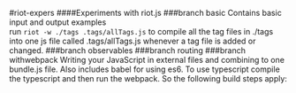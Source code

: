 #riot-expers
####Experiments with riot.js
###branch basic
Contains basic input and output examples<br/>
run `riot -w ./tags .tags/allTags.js` to compile all the tag files in ./tags into one js file called .tags/allTags.js whenever a tag file is added or changed.
###branch observables
###branch routing
###branch withwebpack
Writing your JavaScript in external files and combining to one bundle.js file. Also includes babel for using es6. To use typescript compile the typescript and then run the webpack. So the following build steps apply:</br>
```
